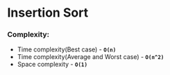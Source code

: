 # Insertion Sort

### Complexity:
 - Time complexity(Best case) - **`O(n)`**
 - Time complexity(Average and Worst case) - **`O(n^2)`**
 - Space complexity - **`O(1)`**
